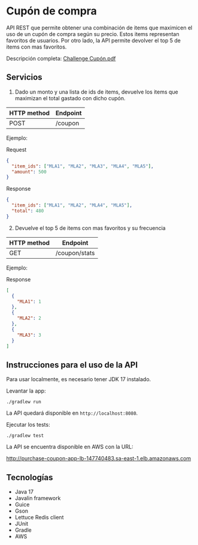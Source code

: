 # Cupón de compra

API REST que permite obtener una combinación de items que maximicen el uso de un cupón de compra según su precio. Estos items representan favoritos de usuarios. Por otro lado, la API permite devolver el top 5 de items con mas favoritos.

Descripción completa: [Challenge Cupón.pdf](https://github.com/user-attachments/files/17721620/Challenge.Cupon.pdf)

## Servicios

1. Dado un monto y una lista de ids de items, devuelve los items que maximizan el total gastado con dicho cupón.

| HTTP method | Endpoint  |
|-------------|-----------|
| POST        | /coupon   |

Ejemplo:

Request
```json
{
  "item_ids": ["MLA1", "MLA2", "MLA3", "MLA4", "MLA5"],
  "amount": 500
}
```

Response
```json
{
  "item_ids": ["MLA1", "MLA2", "MLA4", "MLA5"],
  "total": 480
}
```

2. Devuelve el top 5 de items con mas favoritos y su frecuencia

| HTTP method | Endpoint      |
|-------------|---------------|
| GET         | /coupon/stats |

Ejemplo:

Response
```json
[
  {
    "MLA1": 1
  },
  {
    "MLA2": 2
  },
  {
    "MLA3": 3
  }
]
```

## Instrucciones para el uso de la API

Para usar localmente, es necesario tener JDK 17 instalado.

Levantar la app:
```
./gradlew run
```

La API quedará disponible en ```http://localhost:8080```.

Ejecutar los tests:
```
./gradlew test
```

La API se encuentra disponible en AWS con la URL:  

http://purchase-coupon-app-lb-147740483.sa-east-1.elb.amazonaws.com

## Tecnologías

 - Java 17
 - Javalin framework
 - Guice
 - Gson
 - Lettuce Redis client
 - JUnit
 - Gradle
 - AWS
